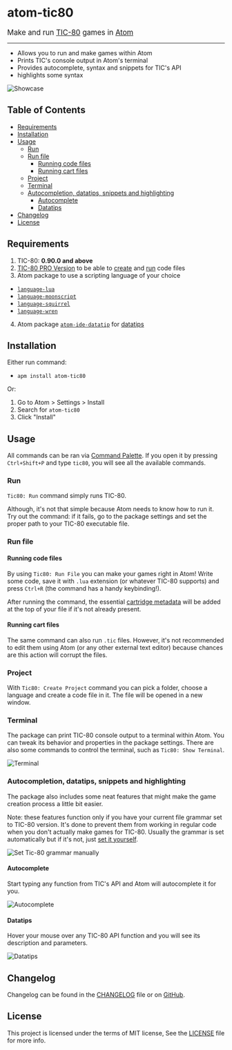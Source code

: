 # atom-tic80

<big>Make and run <a href="https://tic80.com/">TIC-80</a> games in <a href="https://atom.io/">Atom</a></big>

----

* Allows you to run and make games within Atom
* Prints TIC's console output in Atom's terminal
* Provides autocomplete, syntax and snippets for TIC's API
* highlights some syntax

![Showcase](https://user-images.githubusercontent.com/51688199/91285388-96dee980-e7a6-11ea-840f-44fee158a08a.gif)

## Table of Contents

* [Requirements](#requirements)
* [Installation](#installation)
* [Usage](#usage)
  * [Run](#run)
  * [Run file](#run-file)
    * [Running code files](#running-code-files)
    * [Running cart files](#running-cart-files)
  * [Project](#project)
  * [Terminal](#terminal)
  * [Autocompletion, datatips, snippets and highlighting](#autocompletion-datatips-snippets-and-highlighting)
    * [Autocomplete](#autocomplete)
    * [Datatips](#datatips)
* [Changelog](#changelog)
* [License](#license)

## Requirements
1. TIC-80: **0.90.0 and above**
2. [TIC-80 PRO Version](https://github.com/nesbox/TIC-80#pro-version) to be able to [create](#project) and [run](#running-code-files) code files
3. Atom package to use a scripting language of your choice
  * [`language-lua`](https://atom.io/packages/language-lua)
  * [`language-moonscript`](https://atom.io/packages/language-moonscript)
  * [`language-squirrel`](https://atom.io/packages/language-squirrel)
  * [`language-wren`](https://atom.io/packages/language-wren)
4. Atom package [`atom-ide-datatip`](https://atom.io/packages/atom-ide-datatip) for [datatips](#datatips)

## Installation

Either run command:<br/>
* `apm install atom-tic80`

Or:
1. Go to Atom > Settings > Install
2. Search for `atom-tic80`
3. Click "Install"

## Usage

All commands can be ran via [Command Palette](https://flight-manual.atom.io/getting-started/sections/atom-basics/#command-palette). If you open it by pressing `Ctrl+Shift+P` and type `tic80`, you will see all the available commands.

### Run

`Tic80: Run` command simply runs TIC-80.

Although, it's not that simple because Atom needs to know how to run it. Try out the command: if it fails, go to the package settings and set the proper path to your TIC-80 executable file.

### Run file

#### Running code files

By using `Tic80: Run File` you can make your games right in Atom! Write some code, save it with `.lua` extension (or whatever TIC-80 supports) and press `Ctrl+R` (the command has a handy keybinding!).

After running the command, the essential [cartridge metadata](https://github.com/nesbox/TIC-80/wiki/the-code#cartridge-metadata) will be added at the top of your file if it's not already present.

#### Running cart files

The same command can also run `.tic` files. However, it's not recommended to edit them using Atom (or any other external text editor) because chances are this action will corrupt the files.

### Project

With `Tic80: Create Project` command you can pick a folder, choose a language and create a code file in it. The file will be opened in a new window.

### Terminal

The package can print TIC-80 console output to a terminal within Atom. You can tweak its behavior and properties in the package settings. There are also some commands to control the terminal, such as `Tic80: Show Terminal`.

![Terminal](https://user-images.githubusercontent.com/51688199/91285403-9b0b0700-e7a6-11ea-9533-67eecaf708c2.png)

### Autocompletion, datatips, snippets and highlighting

The package also includes some neat features that might make the game creation process a little bit easier.

Note: these features function only if you have your current file grammar set to TIC-80 version. It's done to prevent them from working in regular code when you don't actually make games for TIC-80. Usually the grammar is set automatically but if it's not, just [set it yourself](https://flight-manual.atom.io/using-atom/sections/grammar/).

![Set Tic-80 grammar manually](https://user-images.githubusercontent.com/51688199/128045487-32145331-ff07-47ee-a411-1937f4d4d63a.png)

#### Autocomplete

Start typing any function from TIC's API and Atom will autocomplete it for you.

![Autocomplete](https://user-images.githubusercontent.com/51688199/91285376-95152600-e7a6-11ea-930d-e2aabddad208.png)

#### Datatips

Hover your mouse over any TIC-80 API function and you will see its description and parameters.

![Datatips](https://user-images.githubusercontent.com/51688199/128412685-954ddde9-c2bb-4388-9a9f-2d3be7d93385.png)

## Changelog

Changelog can be found in the [CHANGELOG](CHANGELOG.md) file or on [GitHub](https://github.com/ViChyavIn/atom-tic80/releases).

## License

This project is licensed under the terms of MIT license, See the [LICENSE](LICENSE.md) file for more info.
